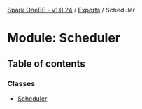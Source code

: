 [Spark OneBE - v1.0.24](../README.md) / [Exports](../modules.md) / Scheduler

# Module: Scheduler

## Table of contents

### Classes

- [Scheduler](../classes/Scheduler.Scheduler-1.md)
